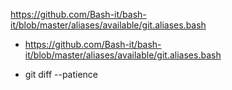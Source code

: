 
https://github.com/Bash-it/bash-it/blob/master/aliases/available/git.aliases.bash

- https://github.com/Bash-it/bash-it/blob/master/aliases/available/git.aliases.bash

- git diff --patience
